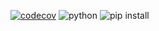 [![codecov](https://codecov.io/gh/jsattari/keys/branch/master/graph/badge.svg?token=8XQ4MXVR3M)](https://codecov.io/gh/jsattari/keys)
![python](https://img.shields.io/badge/Python-3.8%2C%203.9%2C%203.10%2C%203.11-blue)
![pip install](https://img.shields.io/badge/pip%20install-click-blue)
